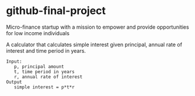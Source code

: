 # github-final-project
Micro-finance startup with a mission to empower and provide opportunities for low income individuals<br>

A calculator that calculates simple interest given principal, annual rate of interest and time period in years.

```
Input:
   p, principal amount
   t, time period in years
   r, annual rate of interest
Output
   simple interest = p*t*r
```
